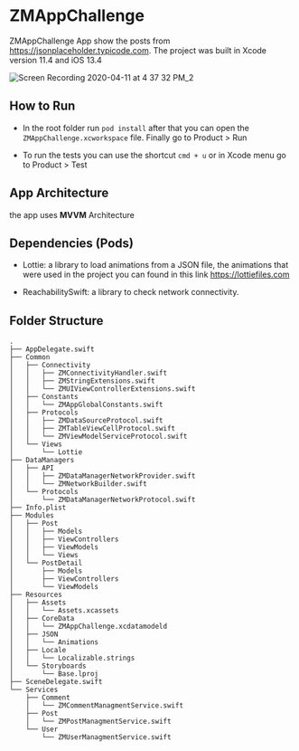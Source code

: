 # ZMAppChallenge

ZMAppChallenge App show the posts from https://jsonplaceholder.typicode.com. 
The project was built in Xcode version 11.4 and iOS 13.4

![Screen Recording 2020-04-11 at 4 37 32 PM_2](https://user-images.githubusercontent.com/1762283/79055823-9be73600-7c15-11ea-989a-616451b3dc8a.gif)

## How to Run
- In the root folder run `pod install` after that you can open the `ZMAppChallenge.xcworkspace` file. Finally go to Product > Run 

- To run the tests you can use the shortcut `cmd + u` or in Xcode menu go to Product > Test

## App Architecture
the app uses **MVVM** Architecture

## Dependencies (Pods)
- Lottie: a library to load animations from a JSON file, the animations that were used in the project you can found in this link https://lottiefiles.com 

- ReachabilitySwift: a library to check network connectivity.

## Folder Structure

```
.
├── AppDelegate.swift
├── Common
│   ├── Connectivity
│   │   ├── ZMConnectivityHandler.swift
│   │   ├── ZMStringExtensions.swift
│   │   └── ZMUIViewControllerExtensions.swift
│   ├── Constants
│   │   └── ZMAppGlobalConstants.swift
│   ├── Protocols
│   │   ├── ZMDataSourceProtocol.swift
│   │   ├── ZMTableViewCellProtocol.swift
│   │   └── ZMViewModelServiceProtocol.swift
│   └── Views
│       └── Lottie
├── DataManagers
│   ├── API
│   │   ├── ZMDataManagerNetworkProvider.swift
│   │   └── ZMNetworkBuilder.swift
│   └── Protocols
│       └── ZMDataManagerNetworkProtocol.swift
├── Info.plist
├── Modules
│   ├── Post
│   │   ├── Models
│   │   ├── ViewControllers
│   │   ├── ViewModels
│   │   └── Views
│   └── PostDetail
│       ├── Models
│       ├── ViewControllers
│       └── ViewModels
├── Resources
│   ├── Assets
│   │   └── Assets.xcassets
│   ├── CoreData
│   │   └── ZMAppChallenge.xcdatamodeld
│   ├── JSON
│   │   └── Animations
│   ├── Locale
│   │   └── Localizable.strings
│   └── Storyboards
│       └── Base.lproj
├── SceneDelegate.swift
└── Services
    ├── Comment
    │   └── ZMCommentManagmentService.swift
    ├── Post
    │   └── ZMPostManagmentService.swift
    └── User
        └── ZMUserManagmentService.swift
```
